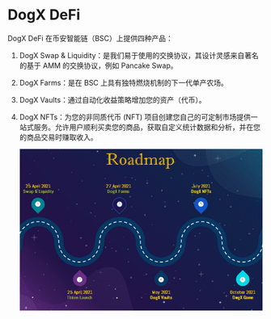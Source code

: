 # DogX DeFi

DogX DeFi 在币安智能链（BSC）上提供四种产品：
1. DogX Swap & Liquidity：是我们易于使用的交换协议，其设计灵感来自著名的基于 AMM 的交换协议，例如 Pancake Swap。

2. DogX Farms：是在 BSC 上具有独特燃烧机制的下一代单产农场。

3. DogX Vaults：通过自动化收益策略增加您的资产（代币）。

4. DogX NFTs：为您的非同质代币 (NFT) 项目创建您自己的可定制市场提供一站式服务。允许用户顺利买卖您的商品，获取自定义统计数据和分析，并在您的商品交易时赚取收入。

   ![dogxdefi-dapp-defi-bsc-image1_75eae22b7113a695a704c6f45359f11a](dogxdefi-dapp-defi-bsc-image1_75eae22b7113a695a704c6f45359f11a.png)
